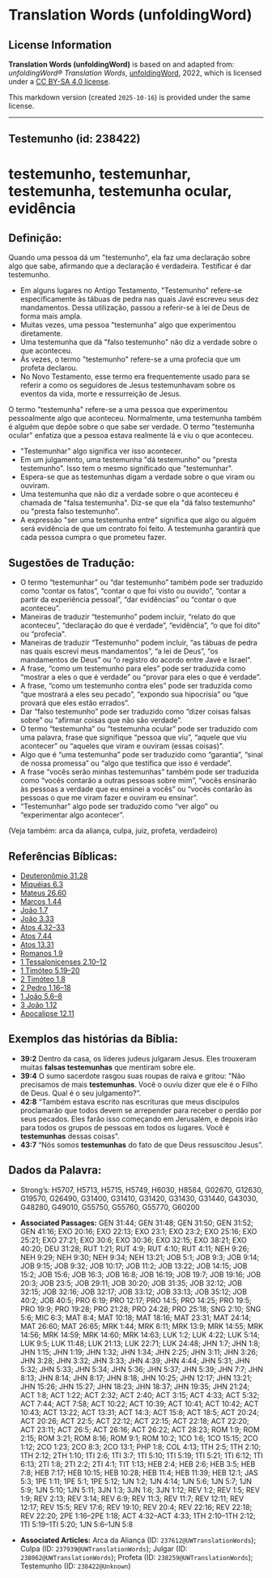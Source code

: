 # Translation Words (unfoldingWord)

## License Information

**Translation Words (unfoldingWord)** is based on and adapted from: _unfoldingWord® Translation Words_, [unfoldingWord](https://unfoldingword.org/utw), 2022, which is licensed under a [CC BY-SA 4.0 license](https://creativecommons.org/licenses/by-sa/4.0/legalcode.en).

This markdown version (created `2025-10-16`) is provided under the same license.



--------------------------------

## Testemunho (id: 238422)

testemunho, testemunhar, testemunha, testemunha ocular, evidência
=================================================================

Definição:
----------

Quando uma pessoa dá um "testemunho", ela faz uma declaração sobre algo que sabe, afirmando que a declaração é verdadeira. Testificar é dar testemunho.

* Em alguns lugares no Antigo Testamento, "Testemunho" refere\-se especificamente às tábuas de pedra nas quais Javé escreveu seus dez mandamentos. Dessa utilização, passou a referir\-se à lei de Deus de forma mais ampla.
* Muitas vezes, uma pessoa "testemunha" algo que experimentou diretamente.
* Uma testemunha que dá "falso testemunho" não diz a verdade sobre o que aconteceu.
* Às vezes, o termo "testemunho" refere\-se a uma profecia que um profeta declarou.
* No Novo Testamento, esse termo era frequentemente usado para se referir a como os seguidores de Jesus testemunhavam sobre os eventos da vida, morte e ressurreição de Jesus.

O termo "testemunha" refere\-se a uma pessoa que experimentou pessoalmente algo que aconteceu. Normalmente, uma testemunha também é alguém que depõe sobre o que sabe ser verdade. O termo "testemunha ocular" enfatiza que a pessoa estava realmente lá e viu o que aconteceu.

* "Testemunhar" algo significa ver isso acontecer.
* Em um julgamento, uma testemunha "dá testemunho" ou "presta testemunho". Isso tem o mesmo significado que "testemunhar".
* Espera\-se que as testemunhas digam a verdade sobre o que viram ou ouviram.
* Uma testemunha que não diz a verdade sobre o que aconteceu é chamada de "falsa testemunha". Diz\-se que ela "dá falso testemunho" ou "presta falso testemunho".
* A expressão "ser uma testemunha entre" significa que algo ou alguém será evidência de que um contrato foi feito. A testemunha garantirá que cada pessoa cumpra o que prometeu fazer.

Sugestões de Tradução:
----------------------

* O termo “testemunhar” ou “dar testemunho” também pode ser traduzido como “contar os fatos”, “contar o que foi visto ou ouvido”, “contar a partir da experiência pessoal”, “dar evidências” ou “contar o que aconteceu”.
* Maneiras de traduzir “testemunho” podem incluir, “relato do que aconteceu”, “declaração do que é verdade”, “evidência”, “o que foi dito” ou “profecia".
* Maneiras de traduzir “Testemunho” podem incluir, “as tábuas de pedra nas quais escrevi meus mandamentos”, “a lei de Deus”, “os mandamentos de Deus” ou “o registro do acordo entre Javé e Israel”.
* A frase, “como um testemunho para eles” pode ser traduzida como “mostrar a eles o que é verdade” ou “provar para eles o que é verdade”.
* A frase, “como um testemunho contra eles” pode ser traduzida como “que mostrará a eles seu pecado”, “expondo sua hipocrisia” ou “que provará que eles estão errados”.
* Dar “falso testemunho” pode ser traduzido como “dizer coisas falsas sobre” ou “afirmar coisas que não são verdade”.
* O termo “testemunha” ou “testemunha ocular” pode ser traduzido com uma palavra, frase que signifique “pessoa que viu”, “aquele que viu acontecer” ou “aqueles que viram e ouviram (essas coisas)”.
* Algo que é “uma testemunha” pode ser traduzido como “garantia”, “sinal de nossa promessa” ou “algo que testifica que isso é verdade”.
* A frase “vocês serão minhas testemunhas” também pode ser traduzida como “vocês contarão a outras pessoas sobre mim”, “vocês ensinarão às pessoas a verdade que eu ensinei a vocês” ou “vocês contarão às pessoas o que me viram fazer e ouviram eu ensinar”.
* “Testemunhar” algo pode ser traduzido como “ver algo” ou “experimentar algo acontecer”.

(Veja também: arca da aliança, culpa, juiz, profeta, verdadeiro)

Referências Bíblicas:
---------------------

* [Deuteronômio 31\.28](https://ref.ly/Deut31:28)
* [Miquéias 6\.3](https://ref.ly/Mic6:3)
* [Mateus 26\.60](https://ref.ly/Matt26:60)
* [Marcos 1\.44](https://ref.ly/Mark1:44)
* [João 1\.7](https://ref.ly/John1:7)
* [João 3\.33](https://ref.ly/John3:33)
* [Atos 4\.32–33](https://ref.ly/Acts4:32-Acts4:33)
* [Atos 7\.44](https://ref.ly/Acts7:44)
* [Atos 13\.31](https://ref.ly/Acts13:31)
* [Romanos 1\.9](https://ref.ly/Rom1:9)
* [1 Tessalonicenses 2\.10–12](https://ref.ly/1Thess2:10-1Thess2:12)
* [1 Timóteo 5\.19–20](https://ref.ly/1Tim5:19-1Tim5:20)
* [2 Timóteo 1\.8](https://ref.ly/2Tim1:8)
* [2 Pedro 1\.16–18](https://ref.ly/2Pet1:16-2Pet1:18)
* [1 João 5\.6–8](https://ref.ly/1John5:6-1John5:8)
* [3 João 1\.12](https://ref.ly/3John1:12)
* [Apocalipse 12\.11](https://ref.ly/Rev12:11)

Exemplos das histórias da Bíblia:
---------------------------------

* **39:2** Dentro da casa, os líderes judeus julgaram Jesus. Eles trouxeram muitas **falsas testemunhas** que mentiram sobre ele.
* **39:4** O sumo sacerdote rasgou suas roupas de raiva e gritou: "Não precisamos de mais **testemunhas**. Você o ouviu dizer que ele é o Filho de Deus. Qual é o seu julgamento?”.
* **42:8** “Também estava escrito nas escrituras que meus discípulos proclamarão que todos devem se arrepender para receber o perdão por seus pecados. Eles farão isso começando em Jerusalém, e depois irão para todos os grupos de pessoas em todos os lugares. Você é **testemunhas** dessas coisas”.
* **43:7** “Nós somos **testemunhas** do fato de que Deus ressuscitou Jesus”.

Dados da Palavra:
-----------------

* Strong’s: H5707, H5713, H5715, H5749, H6030, H8584, G02670, G12630, G19570, G26490, G31400, G31410, G31420, G31430, G31440, G43030, G48280, G49010, G55750, G55760, G55770, G60200

* **Associated Passages:** GEN 31:44; GEN 31:48; GEN 31:50; GEN 31:52; GEN 41:16; EXO 20:16; EXO 22:13; EXO 23:1; EXO 23:2; EXO 25:16; EXO 25:21; EXO 27:21; EXO 30:6; EXO 30:36; EXO 32:15; EXO 38:21; EXO 40:20; DEU 31:28; RUT 1:21; RUT 4:9; RUT 4:10; RUT 4:11; NEH 9:26; NEH 9:29; NEH 9:30; NEH 9:34; NEH 13:21; JOB 5:1; JOB 9:3; JOB 9:14; JOB 9:15; JOB 9:32; JOB 10:17; JOB 11:2; JOB 13:22; JOB 14:15; JOB 15:2; JOB 15:6; JOB 16:3; JOB 16:8; JOB 16:19; JOB 19:7; JOB 19:16; JOB 20:3; JOB 23:5; JOB 29:11; JOB 30:20; JOB 31:35; JOB 32:12; JOB 32:15; JOB 32:16; JOB 32:17; JOB 33:12; JOB 33:13; JOB 35:12; JOB 40:2; JOB 40:5; PRO 6:19; PRO 12:17; PRO 14:5; PRO 14:25; PRO 19:5; PRO 19:9; PRO 19:28; PRO 21:28; PRO 24:28; PRO 25:18; SNG 2:10; SNG 5:6; MIC 6:3; MAT 8:4; MAT 10:18; MAT 18:16; MAT 23:31; MAT 24:14; MAT 26:60; MAT 26:65; MRK 1:44; MRK 6:11; MRK 13:9; MRK 14:55; MRK 14:56; MRK 14:59; MRK 14:60; MRK 14:63; LUK 1:2; LUK 4:22; LUK 5:14; LUK 9:5; LUK 11:48; LUK 21:13; LUK 22:71; LUK 24:48; JHN 1:7; JHN 1:8; JHN 1:15; JHN 1:19; JHN 1:32; JHN 1:34; JHN 2:25; JHN 3:11; JHN 3:26; JHN 3:28; JHN 3:32; JHN 3:33; JHN 4:39; JHN 4:44; JHN 5:31; JHN 5:32; JHN 5:33; JHN 5:34; JHN 5:36; JHN 5:37; JHN 5:39; JHN 7:7; JHN 8:13; JHN 8:14; JHN 8:17; JHN 8:18; JHN 10:25; JHN 12:17; JHN 13:21; JHN 15:26; JHN 15:27; JHN 18:23; JHN 18:37; JHN 19:35; JHN 21:24; ACT 1:8; ACT 1:22; ACT 2:32; ACT 2:40; ACT 3:15; ACT 4:33; ACT 5:32; ACT 7:44; ACT 7:58; ACT 10:22; ACT 10:39; ACT 10:41; ACT 10:42; ACT 10:43; ACT 13:22; ACT 13:31; ACT 14:3; ACT 15:8; ACT 18:5; ACT 20:24; ACT 20:26; ACT 22:5; ACT 22:12; ACT 22:15; ACT 22:18; ACT 22:20; ACT 23:11; ACT 26:5; ACT 26:16; ACT 26:22; ACT 28:23; ROM 1:9; ROM 2:15; ROM 3:21; ROM 8:16; ROM 9:1; ROM 10:2; 1CO 1:6; 1CO 15:15; 2CO 1:12; 2CO 1:23; 2CO 8:3; 2CO 13:1; PHP 1:8; COL 4:13; 1TH 2:5; 1TH 2:10; 1TH 2:12; 2TH 1:10; 1TI 2:6; 1TI 3:7; 1TI 5:10; 1TI 5:19; 1TI 5:21; 1TI 6:12; 1TI 6:13; 2TI 1:8; 2TI 2:2; 2TI 4:1; TIT 1:13; HEB 2:4; HEB 2:6; HEB 3:5; HEB 7:8; HEB 7:17; HEB 10:15; HEB 10:28; HEB 11:4; HEB 11:39; HEB 12:1; JAS 5:3; 1PE 1:11; 1PE 5:1; 1PE 5:12; 1JN 1:2; 1JN 4:14; 1JN 5:6; 1JN 5:7; 1JN 5:9; 1JN 5:10; 1JN 5:11; 3JN 1:3; 3JN 1:6; 3JN 1:12; REV 1:2; REV 1:5; REV 1:9; REV 2:13; REV 3:14; REV 6:9; REV 11:3; REV 11:7; REV 12:11; REV 12:17; REV 15:5; REV 17:6; REV 19:10; REV 20:4; REV 22:16; REV 22:18; REV 22:20; 2PE 1:16–2PE 1:18; ACT 4:32–ACT 4:33; 1TH 2:10–1TH 2:12; 1TI 5:19–1TI 5:20; 1JN 5:6–1JN 5:8
* **Associated Articles:** Arca da Aliança (ID: `237612@UWTranslationWords`); Culpa (ID: `237939@UWTranslationWords`); Julgar (ID: `238062@UWTranslationWords`); Profeta (ID: `238259@UWTranslationWords`); Testemunho (ID: `238422@Unknown`)

